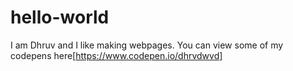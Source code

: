# hello-world

I am Dhruv and I like making webpages. You can view some of my codepens here[https://www.codepen.io/dhrvdwvd]

